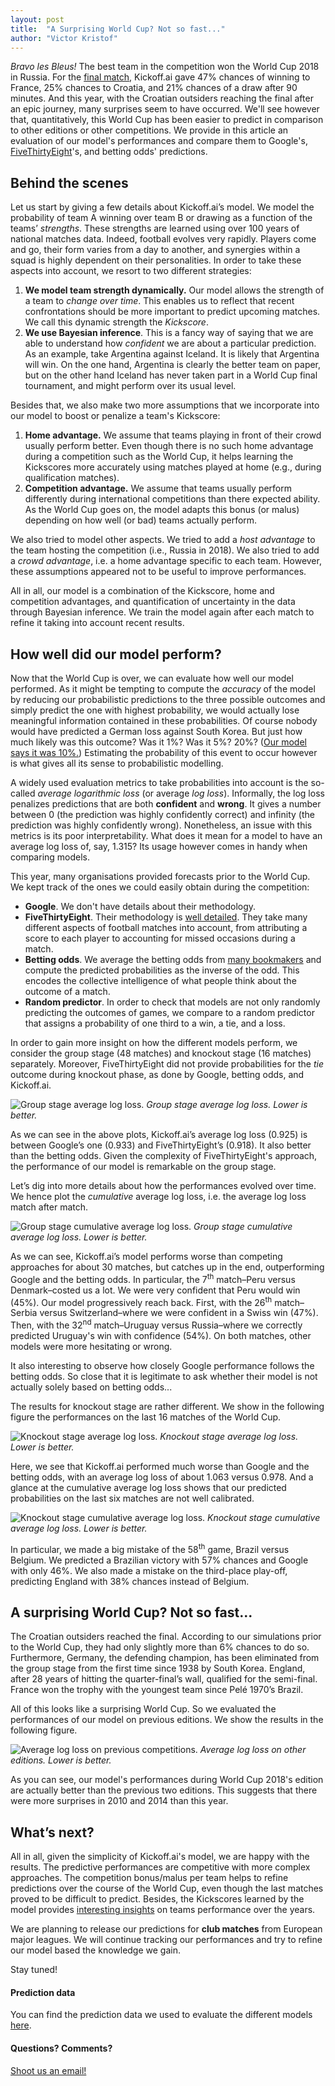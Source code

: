 ```yaml
---
layout: post
title:  "A Surprising World Cup? Not so fast..."
author: "Victor Kristof"
---
```


*Bravo les Bleus!* The best team in the competition won the World Cup 2018 in
Russia. For the [final match][final], Kickoff.ai gave 47% chances of winning to
France, 25% chances to Croatia, and 21% chances of a draw after 90 minutes.  And
this year, with the Croatian outsiders reaching the final after an epic journey,
many surprises seem to have occurred.  We'll see however that, quantitatively,
this World Cup has been easier to predict in comparison to other editions or
other competitions. We provide in this article an evaluation of our model's
performances and compare them to Google's, [FiveThirtyEight][538]'s, and betting
odds' predictions.

## Behind the scenes

Let us start by giving a few details about Kickoff.ai’s model. We model the
probability of team A winning over team B or drawing as a function of the teams’
*strengths*. These strengths are learned using over 100 years of national
matches data. Indeed, football evolves very rapidly. Players come and go, their
form varies from a day to another, and synergies within a squad is highly
dependent on their personalities.  In order to take these aspects into account,
we resort to two different strategies:

1. **We model team strength dynamically.** Our model allows the strength of
   a team to *change over time*.  This enables us to reflect that recent
   confrontations should be more important to predict upcoming matches. We call
   this dynamic strength the *Kickscore*.
2. **We use Bayesian inference**. This is a fancy way of saying that we are able
   to understand how *confident* we are about a particular prediction.  As an
   example, take Argentina against Iceland. It is likely that Argentina will
   win. On the one hand, Argentina is clearly the better team on paper, but on
   the other hand Iceland has never taken part in a World Cup final tournament,
   and might perform over its usual level.

Besides that, we also make two more assumptions that we incorporate into our
model to boost or penalize a team's Kickscore:

1. **Home advantage.** We assume that teams playing in front of their crowd
   usually perform better. Even though there is no such home advantage during
   a competition such as the World Cup, it helps learning the Kickscores more
   accurately using matches played at home (e.g., during qualification matches).
2. **Competition advantage.** We assume that teams usually perform differently
   during international competitions than there expected ability. As the World
   Cup goes on, the model adapts this bonus (or malus) depending on how well (or
   bad) teams actually perform.

We also tried to model other aspects. We tried to add a *host advantage* to the
team
hosting the competition (i.e., Russia in 2018). We also tried to add a *crowd
advantage*, i.e. a home advantage specific to each team. However, these
assumptions appeared not to be useful to improve performances.

All in all, our model is a combination of the Kickscore, home and competition
advantages, and quantification of uncertainty in the data through Bayesian
inference. We train the model again after each match to refine it taking into
account recent results.

## How well did our model perform?

Now that the World Cup is over, we can evaluate how well our model performed. As
it might be tempting to compute the *accuracy* of the model by reducing our
probabilistic predictions to the three possible outcomes and simply predict the
one with highest probability, we would actually lose meaningful information
contained in these probabilities. Of course nobody would have predicted a German
loss against South Korea. But just how much likely was this outcome? Was it 1%?
Was it 5%? 20%? ([Our model says it was 10%.][korger]) Estimating the
probability of this
event to occur however is what gives all its sense to probabilistic modelling.

A widely used evaluation metrics to take probabilities into account is the
so-called *average logarithmic loss* (or average *log loss*). Informally, the
log loss penalizes predictions that are both **confident** and **wrong**. It
gives a number between 0 (the prediction was highly confidently correct) and
infinity (the prediction was highly confidently wrong). Nonetheless, an issue
with this metrics is its poor interpretability. What does it mean for a model to
have an average log loss of, say, 1.315? Its usage however comes in handy when
comparing models.

This year, many organisations provided forecasts prior to the World Cup. We kept
track of the ones we could easily obtain during the competition:
- **Google**. We don't have details about their methodology.
- **FiveThirtyEight**. Their methodology is [well detailed][538method].
  They take many different aspects of football matches into account, from
  attributing a score to each player to accounting for missed occasions during
  a match.
- **Betting odds**. We average the betting odds from [many
  bookmakers][betting-odds] and compute the predicted probabilities as the
  inverse of the odd. This encodes the collective intelligence of what people
  think about the outcome of a match.
- **Random predictor**. In order to check that models are not only randomly
  predicting the outcomes of games, we compare to a random predictor that
  assigns a probability of one third to a win, a tie, and a loss.

In order to gain more insight on how the different models perform, we consider
the group stage (48 matches) and knockout stage (16 matches) separately.
Moreover, FiveThirtyEight did not provide probabilities for the *tie* outcome
during knockout phase, as done by Google, betting odds, and Kickoff.ai.

![Group stage average log loss.](/assets/posts/wc18-analysis/grp-bar.png)
_Group stage average log loss. Lower is better._

As we can see in the above plots, Kickoff.ai’s average log loss (0.925) is
between Google’s one (0.933) and FiveThirtyEight’s (0.918). It also better than
the betting odds. Given the complexity of FiveThirtyEight's approach, the
performance of our model is remarkable on the group stage.

Let’s dig into more details about how the performances evolved over time. We
hence plot the *cumulative* average log loss, i.e. the average log loss match
after match.

![Group stage cumulative average log loss.](/assets/posts/wc18-analysis/grp-cumavg.png)
_Group stage cumulative average log loss. Lower is better._

As we can see, Kickoff.ai’s model performs worse than competing approaches for
about 30 matches, but catches up in the end, outperforming Google and the
betting odds. In particular, the 7<sup>th</sup> match–Peru versus Denmark–costed
us a lot. We were very confident that Peru would win (45%). Our model
progressively reach back. First, with the 26<sup>th</sup> match–Serbia versus
Switzerland–where we were confident in a Swiss win (47%). Then, with the
32<sup>nd</sup> match–Uruguay versus Russia–where we correctly predicted
Uruguay's win with confidence (54%). On both matches, other models were more
hesitating or wrong.

It also interesting to observe how closely Google performance follows the
betting odds. So close that it is legitimate to ask whether their model is not
actually solely based on betting odds...

The results for knockout stage are rather different. We show in the following
figure the performances on the last 16 matches of the World Cup.

![Knockout stage average log loss.](/assets/posts/wc18-analysis/ko-bar.png)
_Knockout stage average log loss. Lower is better._

Here, we see that Kickoff.ai performed much worse than Google and the betting
odds, with an average log loss of about 1.063 versus 0.978. And a glance at the
cumulative average log loss shows that our predicted probabilities on the last
six matches are not well calibrated.

![Knockout stage cumulative average log loss.](/assets/posts/wc18-analysis/ko-cumavg.png)
_Knockout stage cumulative average log loss. Lower is better._

In particular, we made a big mistake of the 58<sup>th</sup> game, Brazil versus
Belgium. We predicted a Brazilian victory with 57% chances and Google with only
46%. We also made a mistake on the third-place play-off, predicting England
with 38% chances instead of Belgium.

## A surprising World Cup? Not so fast...

The Croatian outsiders reached the final. According to our simulations prior to
the World Cup, they had only slightly more than 6% chances to do so.
Furthermore, Germany, the defending champion, has been eliminated from the group
stage from the first time since 1938 by South Korea. England, after 28 years of
hitting the quarter-final’s wall, qualified for the semi-final. France won the
trophy with the youngest team since Pelé 1970’s Brazil.

All of this looks like a surprising World Cup. So we evaluated the performances
of our model on previous editions. We show the results in the following figure.

![Average log loss on previous competitions.](/assets/posts/wc18-analysis/previous.png)
_Average log loss on other editions. Lower is better._

As you can see, our model's performances during World Cup 2018's edition are
actually better than the previous two editions. This suggests that there were
more surprises in 2010 and 2014 than this year.

## What’s next?

All in all, given the simplicity of Kickoff.ai's model, we are happy with the
results. The predictive performances are competitive with more complex
approaches. The competition bonus/malus per team helps to refine predictions
over the course of the World Cup, even though the last matches proved to be
difficult to predict. Besides, the Kickscores learned by the model provides
[interesting insights][teams] on teams performance over the years.

We are planning to release our predictions for **club matches** from European
major leagues. We will continue tracking our performances and try to refine our
model based the knowledge we gain.

Stay tuned!

#### Prediction data

You can find the prediction data we used to evaluate the different models
[here]().

#### Questions? Comments?

[Shoot us an email!][email]

[final]: http://kickoff.ai/match/20236
[korger]: http://kickoff.ai/match/19067
[538]: https://projects.fivethirtyeight.com/2018-world-cup-predictions/
[538method]:https://fivethirtyeight.com/features/how-our-2018-world-cup-predictions-work/
[betting-odds]:http://www.betexplorer.com/soccer/world/world-cup/results/?stage=OneVXSrp
[teams]: http://kickoff.ai/teams
[email]: mailto:info@kickoff.ai
